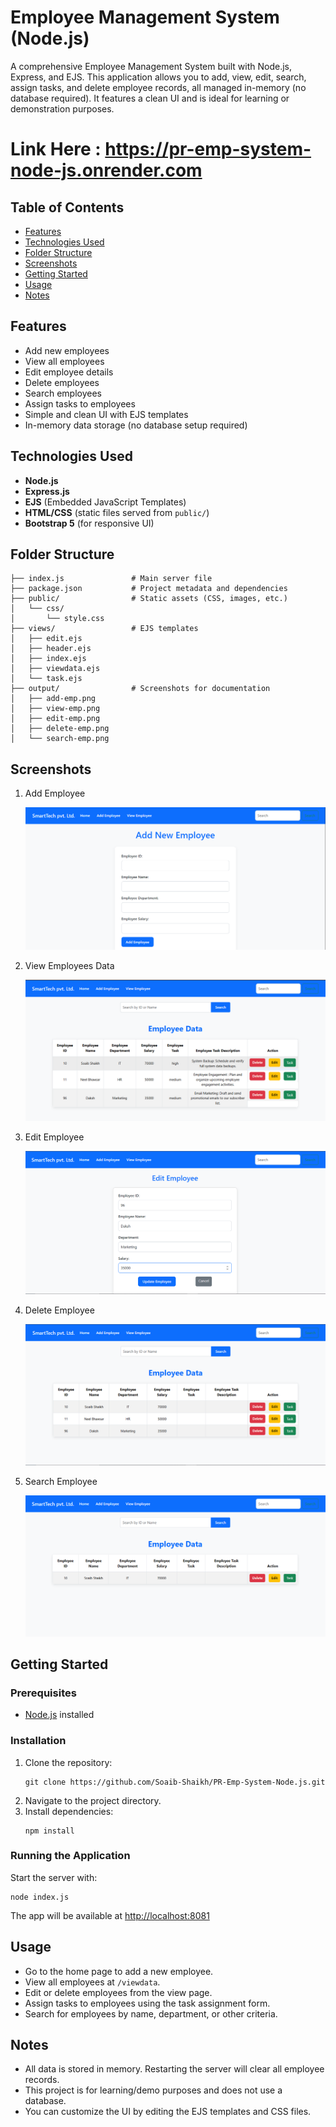 # Employee Management System (Node.js)

A comprehensive Employee Management System built with Node.js, Express, and EJS. This application allows you to add, view, edit, search, assign tasks, and delete employee records, all managed in-memory (no database required). It features a clean UI and is ideal for learning or demonstration purposes.

# Link Here : https://pr-emp-system-node-js.onrender.com

## Table of Contents
- [Features](#features)
- [Technologies Used](#technologies-used)
- [Folder Structure](#folder-structure)
- [Screenshots](#screenshots)
- [Getting Started](#getting-started)
- [Usage](#usage)
- [Notes](#notes)

## Features
- Add new employees
- View all employees
- Edit employee details
- Delete employees
- Search employees
- Assign tasks to employees
- Simple and clean UI with EJS templates
- In-memory data storage (no database setup required)

## Technologies Used
- **Node.js**
- **Express.js**
- **EJS** (Embedded JavaScript Templates)
- **HTML/CSS** (static files served from `public/`)
- **Bootstrap 5** (for responsive UI)

## Folder Structure
```
├── index.js               # Main server file
├── package.json           # Project metadata and dependencies
├── public/                # Static assets (CSS, images, etc.)
│   └── css/
│       └── style.css
├── views/                 # EJS templates
│   ├── edit.ejs
│   ├── header.ejs
│   ├── index.ejs
│   ├── viewdata.ejs
│   └── task.ejs
├── output/                # Screenshots for documentation
│   ├── add-emp.png
│   ├── view-emp.png
│   ├── edit-emp.png
│   ├── delete-emp.png
│   └── search-emp.png
```

## Screenshots

1. Add Employee

   ![Add Employee](./output/add-emp.png)

2. View Employees Data

   ![View Employees](./output/view-emp.png)

3. Edit Employee

   ![Edit Employee](./output/edit-emp.png)

4. Delete Employee

   ![Delete Employee](./output/delete-emp.png)

5. Search Employee

   ![Search Employee](./output/search-emp.png)

## Getting Started

### Prerequisites
- [Node.js](https://nodejs.org/) installed

### Installation
1. Clone the repository:
   ```
   git clone https://github.com/Soaib-Shaikh/PR-Emp-System-Node.js.git
   ```
2. Navigate to the project directory.
3. Install dependencies:
   ```
   npm install
   ```

### Running the Application
Start the server with:
```
node index.js
```

The app will be available at [http://localhost:8081](http://localhost:8081)

## Usage
- Go to the home page to add a new employee.
- View all employees at `/viewdata`.
- Edit or delete employees from the view page.
- Assign tasks to employees using the task assignment form.
- Search for employees by name, department, or other criteria.

## Notes
- All data is stored in memory. Restarting the server will clear all employee records.
- This project is for learning/demo purposes and does not use a database.
- You can customize the UI by editing the EJS templates and CSS files.

